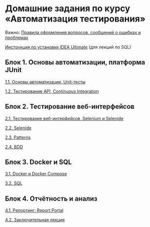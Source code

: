 # Домашние задания по курсу «Автоматизация тестирования»

Важно: [Правила оформления вопросов, сообщений о ошибках и проблемах](report-requirements.md)

[Инструкция по установке IDEA Ultimate](idea-installation.md) (для лекций по SQL)

## Блок 1. Основы автоматизации, платформа JUnit

[1.1. Основы автоматизации, Unit-тесты](basics)

[1.2. Тестирование API, Continuous Integration](api-ci)

## Блок 2. Тестирование веб-интерфейсов

[2.1. Тестирование веб-интерфейсов, Selenium и Selenide](web)

[2.2. Selenide](selenide)

[2.3. Patterns](patterns)

[2.4. BDD](bdd)

## Блок 3. Docker и SQL

[3.1. Docker и Docker Compose](docker)

[3.2. SQL](sql)

## Блок 4. Отчётность и анализ

[4.1. Репортинг: Report Portal](reporting)

[4.2. Заключительная лекция](summary)



